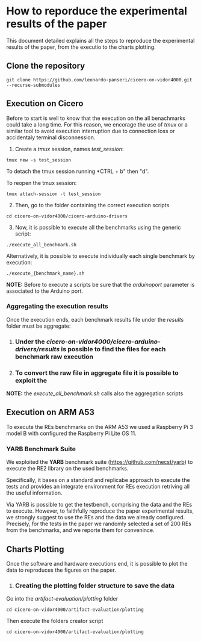 # How to reporduce the experimental results of the paper
This document detailed explains all the steps to reproduce the experimental results of the paper, from the executio to the charts plotting.

## Clone the repository
```
git clone https://github.com/leonardo-panseri/cicero-on-vidor4000.git --recurse-submodules
```

## Execution on Cicero
 Before to start is well to know that the execution on the all benachmarks could take a long time. For this reason, we encorage the use of *tmux* or a similar tool to avoid execution interruption due to connection loss or accidentaly terminal disconnession.

1. Create a *tmux* session, names *test_session*:
 ```console
tmux new -s test_session
```

To detach the tmux session running *CTRL + b" then "d".

To reopen the tmux session:
 ```console
tmux attach-session -t test_session
```
2. Then, go to the folder containing the correct execution scripts
```console
cd cicero-on-vidor4000/cicero-arduino-drivers
```
3. Now, it is possible to execute all the benchmarks using the generic script:
```console
./execute_all_benchmark.sh
```

Alternatively, it is possible to execute individually each single benchmark by execution:
```console
./execute_{benchmark_name}.sh
```
**NOTE:** 
Before to execute a scripts be sure that the *arduinoport* parameter is associated to the Arduino port.

### Aggregating the execution results
Once the execution ends, each benchmark results file under the *results* folder must be aggregate:

1. ### Under the *cicero-on-vidor4000/cicero-arduino-drivers/results* is possible to find the files for each benchmark raw execution

2. ### To convert the raw file in aggregate file it is possible to exploit the

**NOTE:** the *execute_all_benchmark.sh* calls also the aggregation scripts

## Execution on ARM A53
To execute the REs benchmarks on the ARM A53 we used a Raspberry Pi 3 model B with configured the Raspberry Pi Lite OS 11.
### YARB Benchmark Suite
We exploited the **YARB** benchmark suite (https://github.com/necst/yarb) to execute the RE2 library on the used benchmarks. 

Specifically, it bases on a standard and replicabe approach to execute the tests and provides an integrate environment for REs execution retriving all the useful information.

Via YARB is possible to get the testbench, comprising the data and the REs to execute. However, to faithfully reproduce the paper experimental results, we strongly suggest to use the REs and the data we already configured. Precisely, for the tests in the paper we randomly selected a set of 200 REs from the benchmarks, and we reporte them for convenince. 
 
## Charts Plotting
Once the software and hardware executions end, it is possible to plot the data to reproduces the figures on the paper.

1. ### Creating the plotting folder structure to save the data

Go into the *artifact-evaluation/plotting* folder
```
cd cicero-on-vidor4000/artifact-evaluation/plotting
```
Then execute the folders creator script
```
cd cicero-on-vidor4000/artifact-evaluation/plotting
```

